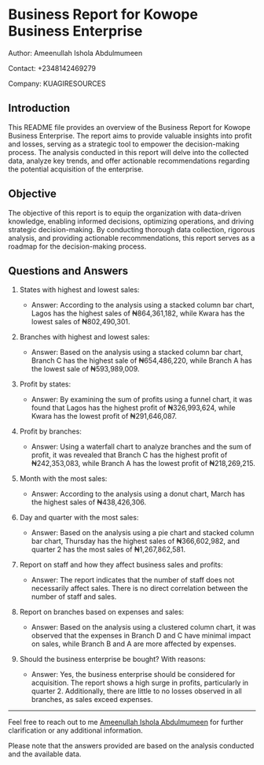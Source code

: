 # Business Report for Kowope Business Enterprise

Author: Ameenullah Ishola Abdulmumeen

Contact: +2348142469279

Company: KUAGIRESOURCES

## Introduction

This README file provides an overview of the Business Report for Kowope Business Enterprise. The report aims to provide valuable insights into profit and losses, serving as a strategic tool to empower the decision-making process. The analysis conducted in this report will delve into the collected data, analyze key trends, and offer actionable recommendations regarding the potential acquisition of the enterprise.

## Objective

The objective of this report is to equip the organization with data-driven knowledge, enabling informed decisions, optimizing operations, and driving strategic decision-making. By conducting thorough data collection, rigorous analysis, and providing actionable recommendations, this report serves as a roadmap for the decision-making process.

## Questions and Answers

1. States with highest and lowest sales:
   - Answer: According to the analysis using a stacked column bar chart, Lagos has the highest sales of ₦864,361,182, while Kwara has the lowest sales of ₦802,490,301.

2. Branches with highest and lowest sales:
   - Answer: Based on the analysis using a stacked column bar chart, Branch C has the highest sale of ₦654,486,220, while Branch A has the lowest sale of ₦593,989,009.

3. Profit by states:
   - Answer: By examining the sum of profits using a funnel chart, it was found that Lagos has the highest profit of ₦326,993,624, while Kwara has the lowest profit of ₦291,646,087.

4. Profit by branches:
   - Answer: Using a waterfall chart to analyze branches and the sum of profit, it was revealed that Branch C has the highest profit of ₦242,353,083, while Branch A has the lowest profit of ₦218,269,215.

5. Month with the most sales:
   - Answer: According to the analysis using a donut chart, March has the highest sales of ₦438,426,306.

6. Day and quarter with the most sales:
   - Answer: Based on the analysis using a pie chart and stacked column bar chart, Thursday has the highest sales of ₦366,602,982, and quarter 2 has the most sales of ₦1,267,862,581.

7. Report on staff and how they affect business sales and profits:
   - Answer: The report indicates that the number of staff does not necessarily affect sales. There is no direct correlation between the number of staff and sales.

8. Report on branches based on expenses and sales:
   - Answer: Based on the analysis using a clustered column chart, it was observed that the expenses in Branch D and C have minimal impact on sales, while Branch B and A are more affected by expenses.

9. Should the business enterprise be bought? With reasons:
   - Answer: Yes, the business enterprise should be considered for acquisition. The report shows a high surge in profits, particularly in quarter 2. Additionally, there are little to no losses observed in all branches, as sales exceed expenses.
  

---

Feel free to reach out to me [Ameenullah Ishola Abdulmumeen](https://www.linkedin.com/in/abdulmumeen-ameenullah-ishola) for further clarification or any additional information.

Please note that the answers provided are based on the analysis conducted and the available data.
